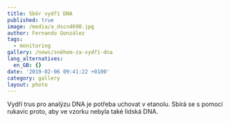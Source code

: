 ```yaml
---
title: Sběr vydří DNA
published: true
image: /media/a_dscn4690.jpg
author: Fernando González
tags:
  - monitoring
gallery: /news/sněhem-za-vydří-dna
lang_alternatives:
  en_GB: {}
date: '2019-02-06 09:41:22 +0100'
category: gallery
layout: photo
---
```

Vydří trus pro analýzu DNA je potřeba uchovat v etanolu. Sbírá se s pomocí rukavic proto, aby ve vzorku nebyla také lidská DNA.
